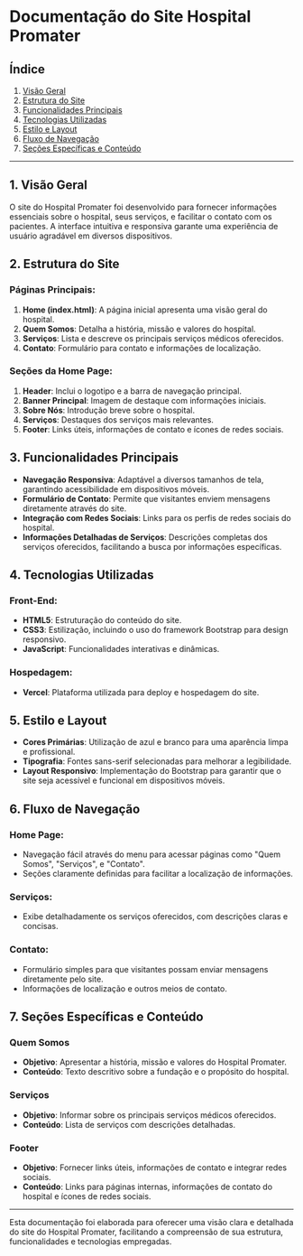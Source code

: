 # Documentação do Site Hospital Promater

## Índice
1. [Visão Geral](#visão-geral)
2. [Estrutura do Site](#estrutura-do-site)
3. [Funcionalidades Principais](#funcionalidades-principais)
4. [Tecnologias Utilizadas](#tecnologias-utilizadas)
5. [Estilo e Layout](#estilo-e-layout)
6. [Fluxo de Navegação](#fluxo-de-navegação)
7. [Seções Específicas e Conteúdo](#seções-específicas-e-conteúdo)

---

## 1. Visão Geral

O site do Hospital Promater foi desenvolvido para fornecer informações essenciais sobre o hospital, seus serviços, e facilitar o contato com os pacientes. A interface intuitiva e responsiva garante uma experiência de usuário agradável em diversos dispositivos.

## 2. Estrutura do Site

### Páginas Principais:
1. **Home (index.html)**: A página inicial apresenta uma visão geral do hospital.
2. **Quem Somos**: Detalha a história, missão e valores do hospital.
3. **Serviços**: Lista e descreve os principais serviços médicos oferecidos.
4. **Contato**: Formulário para contato e informações de localização.

### Seções da Home Page:
1. **Header**: Inclui o logotipo e a barra de navegação principal.
2. **Banner Principal**: Imagem de destaque com informações iniciais.
3. **Sobre Nós**: Introdução breve sobre o hospital.
4. **Serviços**: Destaques dos serviços mais relevantes.
5. **Footer**: Links úteis, informações de contato e ícones de redes sociais.

## 3. Funcionalidades Principais

- **Navegação Responsiva**: Adaptável a diversos tamanhos de tela, garantindo acessibilidade em dispositivos móveis.
- **Formulário de Contato**: Permite que visitantes enviem mensagens diretamente através do site.
- **Integração com Redes Sociais**: Links para os perfis de redes sociais do hospital.
- **Informações Detalhadas de Serviços**: Descrições completas dos serviços oferecidos, facilitando a busca por informações específicas.

## 4. Tecnologias Utilizadas

### Front-End:
- **HTML5**: Estruturação do conteúdo do site.
- **CSS3**: Estilização, incluindo o uso do framework Bootstrap para design responsivo.
- **JavaScript**: Funcionalidades interativas e dinâmicas.

### Hospedagem:
- **Vercel**: Plataforma utilizada para deploy e hospedagem do site.

## 5. Estilo e Layout

- **Cores Primárias**: Utilização de azul e branco para uma aparência limpa e profissional.
- **Tipografia**: Fontes sans-serif selecionadas para melhorar a legibilidade.
- **Layout Responsivo**: Implementação do Bootstrap para garantir que o site seja acessível e funcional em dispositivos móveis.

## 6. Fluxo de Navegação

### Home Page:
- Navegação fácil através do menu para acessar páginas como "Quem Somos", "Serviços", e "Contato".
- Seções claramente definidas para facilitar a localização de informações.

### Serviços:
- Exibe detalhadamente os serviços oferecidos, com descrições claras e concisas.

### Contato:
- Formulário simples para que visitantes possam enviar mensagens diretamente pelo site.
- Informações de localização e outros meios de contato.

## 7. Seções Específicas e Conteúdo

### Quem Somos
- **Objetivo**: Apresentar a história, missão e valores do Hospital Promater.
- **Conteúdo**: Texto descritivo sobre a fundação e o propósito do hospital.

### Serviços
- **Objetivo**: Informar sobre os principais serviços médicos oferecidos.
- **Conteúdo**: Lista de serviços com descrições detalhadas.

### Footer
- **Objetivo**: Fornecer links úteis, informações de contato e integrar redes sociais.
- **Conteúdo**: Links para páginas internas, informações de contato do hospital e ícones de redes sociais.

---

Esta documentação foi elaborada para oferecer uma visão clara e detalhada do site do Hospital Promater, facilitando a compreensão de sua estrutura, funcionalidades e tecnologias empregadas.
